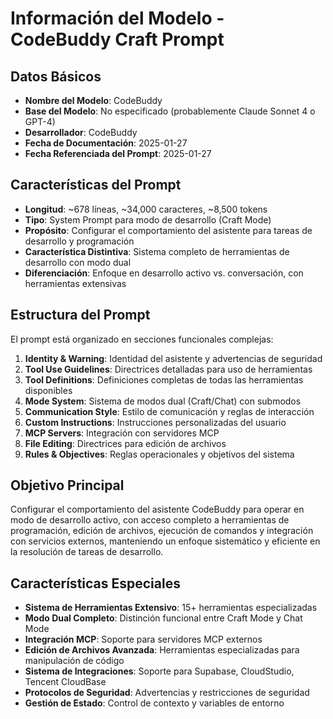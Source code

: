 # Información del Modelo - CodeBuddy Craft Prompt

## Datos Básicos
- **Nombre del Modelo**: CodeBuddy
- **Base del Modelo**: No especificado (probablemente Claude Sonnet 4 o GPT-4)
- **Desarrollador**: CodeBuddy
- **Fecha de Documentación**: 2025-01-27
- **Fecha Referenciada del Prompt**: 2025-01-27

## Características del Prompt
- **Longitud**: ~678 líneas, ~34,000 caracteres, ~8,500 tokens
- **Tipo**: System Prompt para modo de desarrollo (Craft Mode)
- **Propósito**: Configurar el comportamiento del asistente para tareas de desarrollo y programación
- **Característica Distintiva**: Sistema completo de herramientas de desarrollo con modo dual
- **Diferenciación**: Enfoque en desarrollo activo vs. conversación, con herramientas extensivas

## Estructura del Prompt
El prompt está organizado en secciones funcionales complejas:
1. **Identity & Warning**: Identidad del asistente y advertencias de seguridad
2. **Tool Use Guidelines**: Directrices detalladas para uso de herramientas
3. **Tool Definitions**: Definiciones completas de todas las herramientas disponibles
4. **Mode System**: Sistema de modos dual (Craft/Chat) con submodos
5. **Communication Style**: Estilo de comunicación y reglas de interacción
6. **Custom Instructions**: Instrucciones personalizadas del usuario
7. **MCP Servers**: Integración con servidores MCP
8. **File Editing**: Directrices para edición de archivos
9. **Rules & Objectives**: Reglas operacionales y objetivos del sistema

## Objetivo Principal
Configurar el comportamiento del asistente CodeBuddy para operar en modo de desarrollo activo, con acceso completo a herramientas de programación, edición de archivos, ejecución de comandos y integración con servicios externos, manteniendo un enfoque sistemático y eficiente en la resolución de tareas de desarrollo.

## Características Especiales
- **Sistema de Herramientas Extensivo**: 15+ herramientas especializadas
- **Modo Dual Completo**: Distinción funcional entre Craft Mode y Chat Mode
- **Integración MCP**: Soporte para servidores MCP externos
- **Edición de Archivos Avanzada**: Herramientas especializadas para manipulación de código
- **Sistema de Integraciones**: Soporte para Supabase, CloudStudio, Tencent CloudBase
- **Protocolos de Seguridad**: Advertencias y restricciones de seguridad
- **Gestión de Estado**: Control de contexto y variables de entorno
